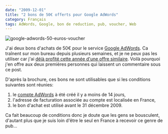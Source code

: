 ```yaml
---
date: "2009-12-01"
title: "2 bons de 50€ offerts pour Google AdWords"
category: Français
tags: AdWords, Google, bon de reduction, pub, voucher, Web
---
```


![google-adwords-50-euros-voucher]({attach}google-adwords-50-euros-voucher.jpg)

J'ai deux bons d'achats de 50€ pour le service [Google
AdWords](https://fr.wikipedia.org/wiki/AdWords). Ca traînent sur mon bureau
depuis plusieurs semaines, et je ne peux pas les utiliser car j'ai [déjà
profité cette année d'une offre
similaire](https://twitter.com/kdeldycke/status/3169290268). Voilà pourquoi j'en
offre aux deux premières personnes qui laissent un commentaire sous ce post.

D'après la brochure, ces bons ne sont utilisables que si les conditions
suivantes sont réunies:

1. le [compte AdWords](https://adwords.google.com) à été créé il y a moins de
14 jours,
2. l'adresse de facturation associée au compte est localisée en France,
3. le bon d'achat est utilisé avant le 31 décembre 2009.

Ca fait beaucoup de conditions donc je doute que les gens se bousculent,
d'autant plus que je suis loin d'être le seul en France à recevoir ce genre de
pub...
